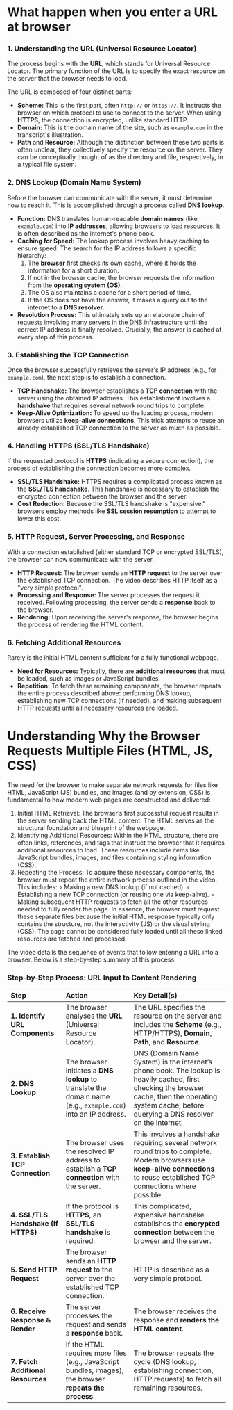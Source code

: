 # What happen when you enter a URL at browser

### 1. Understanding the URL (Universal Resource Locator)

The process begins with the **URL**, which stands for Universal Resource Locator. The primary function of the URL is to specify the exact resource on the server that the browser needs to load.

The URL is composed of four distinct parts:

*   **Scheme:** This is the first part, often `http://` or `https://`. It instructs the browser on which protocol to use to connect to the server. When using **HTTPS**, the connection is encrypted, unlike standard HTTP.
*   **Domain:** This is the domain name of the site, such as `example.com` in the transcript's illustration.
*   **Path** and **Resource:** Although the distinction between these two parts is often unclear, they collectively specify the resource on the server. They can be conceptually thought of as the directory and file, respectively, in a typical file system.

### 2. DNS Lookup (Domain Name System)

Before the browser can communicate with the server, it must determine how to reach it. This is accomplished through a process called **DNS lookup**.

*   **Function:** DNS translates human-readable **domain names** (like `example.com`) into **IP addresses**, allowing browsers to load resources. It is often described as the internet's phone book.
*   **Caching for Speed:** The lookup process involves heavy caching to ensure speed. The search for the IP address follows a specific hierarchy:
    1.  The **browser** first checks its own cache, where it holds the information for a short duration.
    2.  If not in the browser cache, the browser requests the information from the **operating system (OS)**.
    3.  The OS also maintains a cache for a short period of time.
    4.  If the OS does not have the answer, it makes a query out to the internet to a **DNS resolver**.
*   **Resolution Process:** This ultimately sets up an elaborate chain of requests involving many servers in the DNS infrastructure until the correct IP address is finally resolved. Crucially, the answer is cached at every step of this process.

### 3. Establishing the TCP Connection

Once the browser successfully retrieves the server's IP address (e.g., for `example.com`), the next step is to establish a connection.

*   **TCP Handshake:** The browser establishes a **TCP connection** with the server using the obtained IP address. This establishment involves a **handshake** that requires several network round trips to complete.
*   **Keep-Alive Optimization:** To speed up the loading process, modern browsers utilize **keep-alive connections**. This trick attempts to reuse an already established TCP connection to the server as much as possible.

### 4. Handling HTTPS (SSL/TLS Handshake)

If the requested protocol is **HTTPS** (indicating a secure connection), the process of establishing the connection becomes more complex.

*   **SSL/TLS Handshake:** HTTPS requires a complicated process known as the **SSL/TLS handshake**. This handshake is necessary to establish the encrypted connection between the browser and the server.
*   **Cost Reduction:** Because the SSL/TLS handshake is "expensive," browsers employ methods like **SSL session resumption** to attempt to lower this cost.

### 5. HTTP Request, Server Processing, and Response

With a connection established (either standard TCP or encrypted SSL/TLS), the browser can now communicate with the server.

*   **HTTP Request:** The browser sends an **HTTP request** to the server over the established TCP connection. The video describes HTTP itself as a "very simple protocol".
*   **Processing and Response:** The server processes the request it received. Following processing, the server sends a **response** back to the browser.
*   **Rendering:** Upon receiving the server's response, the browser begins the process of rendering the HTML content.

### 6. Fetching Additional Resources

Rarely is the initial HTML content sufficient for a fully functional webpage.

*   **Need for Resources:** Typically, there are **additional resources** that must be loaded, such as images or JavaScript bundles.
*   **Repetition:** To fetch these remaining components, the browser repeats the entire process described above: performing DNS lookup, establishing new TCP connections (if needed), and making subsequent HTTP requests until all necessary resources are loaded.
  



# Understanding Why the Browser Requests Multiple Files (HTML, JS, CSS)
The need for the browser to make separate network requests for files like HTML, JavaScript (JS) bundles, and images (and by extension, CSS) is fundamental to how modern web pages are constructed and delivered:
1. Initial HTML Retrieval: The browser’s first successful request results in the server sending back the HTML content. The HTML serves as the structural foundation and blueprint of the webpage.
2. Identifying Additional Resources: Within the HTML structure, there are often links, references, and tags that instruct the browser that it requires additional resources to load. These resources include items like JavaScript bundles, images, and files containing styling information (CSS).
3. Repeating the Process: To acquire these necessary components, the browser must repeat the entire network process outlined in the video. This includes:
    ◦ Making a new DNS lookup (if not cached).
    ◦ Establishing a new TCP connection (or reusing one via keep-alive).
    ◦ Making subsequent HTTP requests to fetch all the other resources needed to fully render the page.
In essence, the browser must request these separate files because the initial HTML response typically only contains the structure, not the interactivity (JS) or the visual styling (CSS). The page cannot be considered fully loaded until all these linked resources are fetched and processed.


The video details the sequence of events that follow entering a URL into a browser. Below is a step-by-step summary of this process:

### Step-by-Step Process: URL Input to Content Rendering

| Step | Action | Key Detail(s) |
| :--- | :--- | :--- |
| **1. Identify URL Components** | The browser analyses the **URL** (Universal Resource Locator). | The URL specifies the resource on the server and includes the **Scheme** (e.g., HTTP/HTTPS), **Domain**, **Path**, and **Resource**. |
| **2. DNS Lookup** | The browser initiates a **DNS lookup** to translate the domain name (e.g., `example.com`) into an IP address. | DNS (Domain Name System) is the internet’s phone book. The lookup is heavily cached, first checking the browser cache, then the operating system cache, before querying a DNS resolver on the internet. |
| **3. Establish TCP Connection** | The browser uses the resolved IP address to establish a **TCP connection** with the server. | This involves a handshake requiring several network round trips to complete. Modern browsers use **keep-alive connections** to reuse established TCP connections where possible. |
| **4. SSL/TLS Handshake (If HTTPS)** | If the protocol is **HTTPS**, an **SSL/TLS handshake** is required. | This complicated, expensive handshake establishes the **encrypted connection** between the browser and the server. |
| **5. Send HTTP Request** | The browser sends an **HTTP request** to the server over the established TCP connection. | HTTP is described as a very simple protocol. |
| **6. Receive Response & Render**| The server processes the request and sends a **response** back. | The browser receives the response and **renders the HTML content**. |
| **7. Fetch Additional Resources**| If the HTML requires more files (e.g., JavaScript bundles, images), the browser **repeats the process**. | The browser repeats the cycle (DNS lookup, establishing connection, HTTP requests) to fetch all remaining resources. |